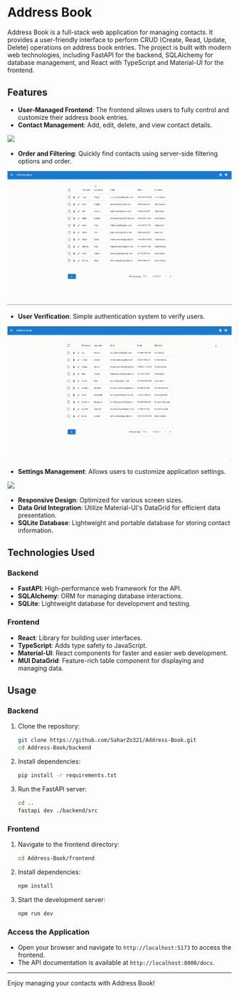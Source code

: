 # Address Book

Address Book is a full-stack web application for managing contacts. It provides a user-friendly interface to perform CRUD (Create, Read, Update, Delete) operations on address book entries. The project is built with modern web technologies, including FastAPI for the backend, SQLAlchemy for database management, and React with TypeScript and Material-UI for the frontend.

## Features

- **User-Managed Frontend**: The frontend allows users to fully control and customize their address book entries.
- **Contact Management**: Add, edit, delete, and view contact details.

<img src="./assets/videos/edit.gif" height="300"/>

- **Order and Filtering**: Quickly find contacts using server-side filtering options and order.

<img src="./assets/videos/filter and order.gif" height="300"/>

- **User Verification**: Simple authentication system to verify users.

<img src="./assets/videos/new_user.gif" height="300"/>

- **Settings Management**: Allows users to customize application settings.

<img src="./assets/videos/user_settings.gif" height="300"/>

- **Responsive Design**: Optimized for various screen sizes.
- **Data Grid Integration**: Utilize Material-UI's DataGrid for efficient data presentation.
- **SQLite Database**: Lightweight and portable database for storing contact information.

## Technologies Used

### Backend
- **FastAPI**: High-performance web framework for the API.
- **SQLAlchemy**: ORM for managing database interactions.
- **SQLite**: Lightweight database for development and testing.

### Frontend
- **React**: Library for building user interfaces.
- **TypeScript**: Adds type safety to JavaScript.
- **Material-UI**: React components for faster and easier web development.
- **MUI DataGrid**: Feature-rich table component for displaying and managing data.

## Usage

### Backend
1. Clone the repository:
   ```bash
   git clone https://github.com/SaharZo321/Address-Book.git
   cd Address-Book/backend
   ```
2. Install dependencies:
   ```bash
   pip install -r requirements.txt
   ```
3. Run the FastAPI server:
   ```bash
   cd ..
   fastapi dev ./backend/src 
   ```

### Frontend
1. Navigate to the frontend directory:
   ```bash
   cd Address-Book/frontend
   ```
2. Install dependencies:
   ```bash
   npm install
   ```
3. Start the development server:
   ```bash
   npm run dev
   ```

### Access the Application
- Open your browser and navigate to `http://localhost:5173` to access the frontend.
- The API documentation is available at `http://localhost:8000/docs`.

---

Enjoy managing your contacts with Address Book!
